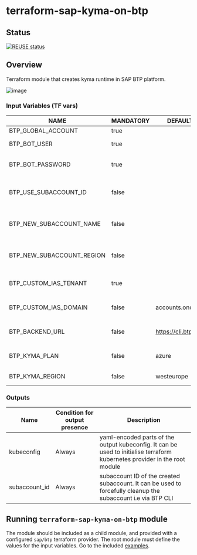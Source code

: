 # terraform-sap-kyma-on-btp

## Status

[![REUSE status](https://api.reuse.software/badge/github.com/kyma-project/terraform-module)](https://api.reuse.software/info/github.com/kyma-project/terraform-module)

## Overview

Terraform module that creates kyma runtime in SAP BTP platform.

![image](./assets/sequence.png)

### Input Variables (TF vars)

| NAME                       | MANDATORY | DEFAULT VALUE             | DESCRIPTION                                                                                                                                        |
|----------------------------|-----------|---------------------------|----------------------------------------------------------------------------------------------------------------------------------------------------|
| BTP_GLOBAL_ACCOUNT         | true      |                           | UUID of SAP BTP Global Account                                                                                                                     |
| BTP_BOT_USER               | true      |                           | Email of the technical user (shared mailbox)                                                                                                       |
| BTP_BOT_PASSWORD           | true      |                           | Password of the techniacal user (created when inviting shared mailbox into custom SAP IAS tenant)                                                  |
| BTP_USE_SUBACCOUNT_ID      | false     |                           | Provide an UUID of existing SAP BTP Subaccount to be used. Should not be combined with `BTP_NEW_SUBACCOUNT_*` inputs.                              |
| BTP_NEW_SUBACCOUNT_NAME    | false     |                           | Provide a name for a new SAP BTP Subaccount to be created. Should not be combined with  `BTP_USE_SUBACCOUNT_ID` input.                             |
| BTP_NEW_SUBACCOUNT_REGION  | false     |                           | Provide a region for a new SAP BTP Subaccount to be created. Should not be combined with  `BTP_USE_SUBACCOUNT_ID` input.                           |
| BTP_CUSTOM_IAS_TENANT      | true      |                           | Provide the name of the custom SAP IAS tenant that is an authentication provider for the technical user.                                           |
| BTP_CUSTOM_IAS_DOMAIN      | false     | accounts.ondemand.com     | Domain of the identity provider (on canary and staging environments this has to be set to `accounts400.ondemand.com`)                              |
| BTP_BACKEND_URL            | false     | https://cli.btp.cloud.sap | URL of the BTP backend API (on canary environment this has to be set to  `https://cpcli.cf.sap.hana.ondemand.com`).                                |
| BTP_KYMA_PLAN              | false     | azure                     | Use one of a valid kyma plans that you are entitled to use (One of: `azure`, `gcp`, `aws`,`sap-converged-cloud`)                                   |
| BTP_KYMA_REGION            | false     | westeurope                | Use a valid kyma region that matches your selected kyma plan                                                                                       |

### Outputs 

| Name                               | Condition for output presence                                     | Description                                                                                                                                                             |
|------------------------------------|-------------------------------------------------------------------|-------------------------------------------------------------------------------------------------------------------------------------------------------------------------|
| kubeconfig                         | Always                                                            | yaml-encoded parts of the output kubeconfig. It can be used to initialise terraform kubernetes provider in the root module                                              |
| subaccount_id                      | Always                                                            | subaccount ID of the created subaccount. It can be used to forcefully cleanup the subaccount i.e via BTP CLI                                                            |

## Running `terraform-sap-kyma-on-btp` module


The module should be included as a child module, and provided with a configured `sap/btp` terraform provider. The root module must define the values for the input variables. Go to the included [examples](./examples/).

